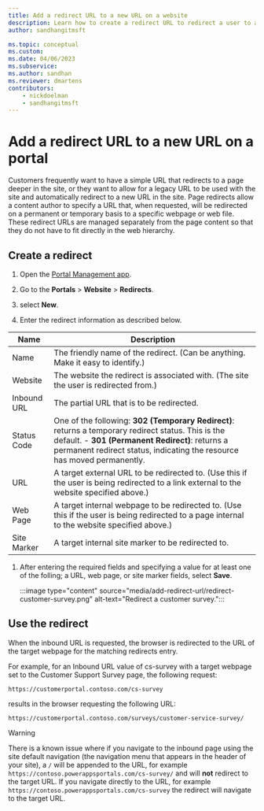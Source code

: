 ```yaml
---
title: Add a redirect URL to a new URL on a website
description: Learn how to create a redirect URL to redirect a user to another webpage in a site.
author: sandhangitmsft

ms.topic: conceptual
ms.custom: 
ms.date: 04/06/2023
ms.subservice: 
ms.author: sandhan
ms.reviewer: dmartens
contributors:
    - nickdoelman
    - sandhangitmsft
---
```


# Add a redirect URL to a new URL on a portal

Customers frequently want to have a simple URL that redirects to a page deeper in the site, or they want to allow for a legacy URL to be used with the site and automatically redirect to a new URL in the site. Page redirects allow a content author to specify a URL that, when requested, will be redirected on a permanent or temporary basis to a specific webpage or web file. These redirect URLs are managed separately from the page content so that they do not have to fit directly in the web hierarchy.

## Create a redirect

1. Open the [Portal Management app](portal-management-app.md).

1. Go to the **Portals** > **Website** > **Redirects**.

1. select **New**.

1. Enter the redirect information as described below.

| Name        | Description                                                                                                                                  |
|-------------|----------------------------------------------------------------------------------------------------------------------------------------------|
| Name        | The friendly name of the redirect. (Can be anything. Make it easy to identify.)                                                              |
| Website     | The website the redirect is associated with. (The site the user is redirected from.)                                                         |
| Inbound URL | The partial URL that is to be redirected. |
| Status Code | One of the following:  **302 (Temporary Redirect)**: returns a temporary redirect status. This is the default.                                               -   **301 (Permanent Redirect)**: returns a permanent redirect status, indicating the resource has moved permanently.                          |
| URL         | A target external URL to be redirected to. (Use this if the user is being redirected to a link external to the website specified above.)                            |
| Web Page    | A target internal webpage to be redirected to. (Use this if the user is being redirected to a page internal to the website specified above.) |
| Site Marker | A target internal site marker to be redirected to.                                                                                           |

1. After entering the required fields and specifying a value for at least one of the folling; a URL, web page, or site marker fields, select **Save**.

    :::image type="content" source="media/add-redirect-url/redirect-customer-survey.png" alt-text="Redirect a customer survey.":::

## Use the redirect

When the inbound URL is requested, the browser is redirected to the URL of the target webpage for the matching redirects entry.

For example, for an Inbound URL value of cs-survey with a target webpage set to the Customer Support Survey page, the following request:

`https://customerportal.contoso.com/cs-survey`

results in the browser requesting the following URL:

`https://customerportal.contoso.com/surveys/customer-service-survey/`

> [!WARNING]
> There is a known issue where if you navigate to the inbound page using the site default navigation (the navigation menu that appears in the header of your site), a `/` will be appended to the URL, for example `https://contoso.powerappsportals.com/cs-survey/` and will **not** redirect to the target URL. If you navigate directly to the URL, for example `https://contoso.powerappsportals.com/cs-survey` the redirect will navigate to the target URL.


